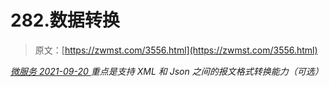 <!--yml
category: 未分类
date: 0001-01-01 00:00:00
-->

# 282.数据转换

> 原文：[https://zwmst.com/3556.html](https://zwmst.com/3556.html)

   [ *微服务* ](https://zwmst.com/%e5%be%ae%e6%9c%8d%e5%8a%a1)*[ <time datetime="2021-09-20T23:42:31+08:00"> 2021-09-20 </time> ](https://zwmst.com/3556.html)  重点是支持 XML 和 Json 之间的报文格式转换能力（可选）*